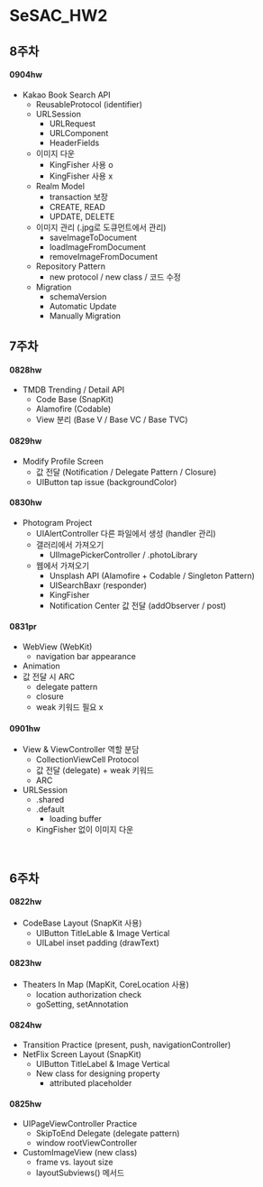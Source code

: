 # SeSAC_HW2

## 8주차
#### 0904hw
- Kakao Book Search API
    - ReusableProtocol (identifier)
    - URLSession
        - URLRequest
        - URLComponent
        - HeaderFields
    - 이미지 다운
        - KingFisher 사용 o
        - KingFisher 사용 x
    - Realm Model
        - transaction 보장
        - CREATE, READ
        - UPDATE, DELETE
    - 이미지 관리 (.jpg로 도큐먼트에서 관리)
        - saveImageToDocument
        - loadImageFromDocument
        - removeImageFromDocument
    - Repository Pattern
        - new protocol / new class / 코드 수정
    - Migration
        - schemaVersion
        - Automatic Update
        - Manually Migration




## 7주차
#### 0828hw
- TMDB Trending / Detail API
    - Code Base (SnapKit)
    - Alamofire (Codable)
    - View 분리 (Base V / Base VC / Base TVC)

#### 0829hw
- Modify Profile Screen
    - 값 전달 (Notification / Delegate Pattern / Closure)
    - UIButton tap issue (backgroundColor)

#### 0830hw
- Photogram Project
    - UIAlertController 다른 파일에서 생성 (handler 관리)
    - 갤러리에서 가져오기
        - UIImagePickerController / .photoLibrary
    - 웹에서 가져오기
        - Unsplash API (Alamofire + Codable / Singleton Pattern) 
        - UISearchBaxr (responder)
        - KingFisher
        - Notification Center 값 전달 (addObserver / post)

#### 0831pr
- WebView (WebKit)
    - navigation bar appearance
- Animation
- 값 전달 시 ARC
    - delegate pattern
    - closure
    - weak 키워드 필요 x


#### 0901hw
- View & ViewController 역할 분담
    - CollectionViewCell Protocol
    - 값 전달 (delegate) + weak 키워드
    - ARC
- URLSession
    - .shared
    - .default
        - loading buffer
    - KingFisher 없이 이미지 다운
 
<br>

## 6주차
#### 0822hw
- CodeBase Layout (SnapKit 사용)
    - UIButton TitleLable & Image Vertical
    - UILabel inset padding (drawText)   

#### 0823hw
- Theaters In Map (MapKit, CoreLocation 사용)
    - location authorization check
    - goSetting, setAnnotation
       

#### 0824hw
- Transition Practice (present, push, navigationController)
- NetFlix Screen Layout (SnapKit)
    - UIButton TitleLabel & Image Vertical
    - New class for designing property
        - attributed placeholder

#### 0825hw
- UIPageViewController Practice
    - SkipToEnd Delegate (delegate pattern)
    - window rootViewController
- CustomImageView (new class)
    - frame vs. layout size
    - layoutSubviews() 메서드